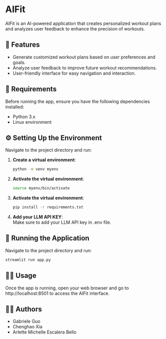 # AIFit

AIFit is an AI-powered application that creates personalized workout plans and analyzes user feedback to enhance the precision of workouts. 

## 🌟 Features

- Generate customized workout plans based on user preferences and goals.
- Analyze user feedback to improve future workout recommendations.
- User-friendly interface for easy navigation and interaction.

## 📝 Requirements

Before running the app, ensure you have the following dependencies installed:
- Python 3.x
- Linux environment

## ⚙️ Setting Up the Environment
Navigate to the project directory and run:
1. **Create a virtual environment**:
   ```bash
   python -m venv myenv
   ```
2. **Activate the virtual environment**:
   ```bash
   source myenv/bin/activate
   ```
3. **Activate the virtual environment**:
   ```bash
   pip install -r requirements.txt
   ```
4. **Add your LLM API KEY**:<br>
   Make sure to add your LLM API key in .env file.

   
## 🚀 Running the Application
Navigate to the project directory and run:
   ```bash
   streamlit run app.py
   ```

## 🏃‍♂️ Usage
Once the app is running, open your web browser and go to http://localhost:8501 to access the AIFit interface.

## 👩‍💻 Authors
- Gabriele Guo
- Chenghao Xia
- Arlette Michelle Escalera Bello
